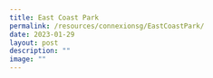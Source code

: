 ```yaml
---
title: East Coast Park
permalink: /resources/connexionsg/EastCoastPark/
date: 2023-01-29
layout: post
description: ""
image: ""
---
```

